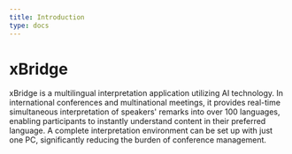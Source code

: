 ```yaml
---
title: Introduction
type: docs
---
```


# xBridge

xBridge is a multilingual interpretation application utilizing AI technology. In international conferences and multinational meetings, it provides real-time simultaneous interpretation of speakers' remarks into over 100 languages, enabling participants to instantly understand content in their preferred language. A complete interpretation environment can be set up with just one PC, significantly reducing the burden of conference management.
